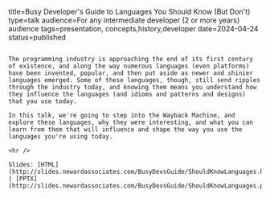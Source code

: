 title=Busy Developer's Guide to Languages You Should Know (But Don't)
type=talk
audience=For any intermediate developer (2 or more years) audience
tags=presentation, concepts,history,developer
date=2024-04-24
status=published
~~~~~~

The programming industry is approaching the end of its first century of existence, and along the way numerous languages (even platforms) have been invented, popular, and then put aside as newer and shinier languages emerged. Some of these languages, though, still send ripples through the industry today, and knowing them means you understand how they influence the languages (and idioms and patterns and designs) that you use today.

In this talk, we're going to step into the Wayback Machine, and explore these languages, why they were interesting, and what you can learn from them that will influence and shape the way you use the languages you're using today.
    
<hr />

Slides: [HTML](http://slides.newardassociates.com/BusyDevsGuide/ShouldKnowLanguages.html) | [PPTX](http://slides.newardassociates.com/BusyDevsGuide/ShouldKnowLanguages.pptx)
